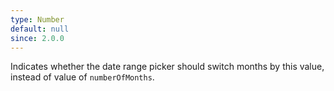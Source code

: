 ```yaml
---
type: Number
default: null
since: 2.0.0
---
```


Indicates whether the date range picker should switch months by this value, instead of value of `numberOfMonths`.